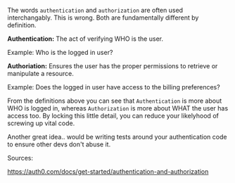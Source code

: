 The words `authentication` and `authorization` are often used interchangably. This is wrong. Both are fundamentally different by definition.

**Authentication:** The act of verifying WHO is the user.

Example: Who is the logged in user?

**Authoriation:** Ensures the user has the proper permissions to retrieve or manipulate a resource.

Example: Does the logged in user have access to the billing preferences?

From the definitions above you can see that `Authentication` is more about WHO is logged in, whereas `Authorization` is more about WHAT the user has access too. By locking this little detail, you can reduce your likelyhood of screwing up vital code. 

Another great idea.. would be writing tests around your authentication code to ensure other devs don't abuse it.


Sources:

https://auth0.com/docs/get-started/authentication-and-authorization

